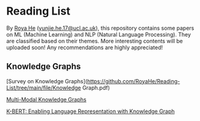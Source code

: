 # Reading List
By [Roya He](https://royahe.github.io) (yunjie.he.17@ucl.ac.uk), this repository contains some papers on ML (Machine Learning) and NLP (Natural Language Processing). They are classified based on their themes. More interesting contents will be uploaded soon! Any recommendations are highly appreciated! 

## Knowledge Graphs
[Survey on Knowledge Graphs](https://github.com/RoyaHe/Reading-List/tree/main/file/Knowledge Graph.pdf)

[Multi-Modal Knowledge Graphs](https://arxiv.org/abs/1903.05485)

[K-BERT: Enabling Language Representation with Knowledge Graph](https://arxiv.org/pdf/1909.07606.pdf)
